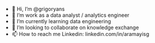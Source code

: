 - 👋 Hi, I’m @grigoryans
- 👀 I’m work as a data analyst / analytics engineer
- 🌱 I’m currently learning data engineering
- 💞️ I’m looking to collaborate on knowledge exchange
- 📫 How to reach me Linkedin: linkedin.com/in/aramayisg

<!---
grigoryans/grigoryans is a ✨ special ✨ repository because its `README.md` (this file) appears on your GitHub profile.
You can click the Preview link to take a look at your changes.
--->
